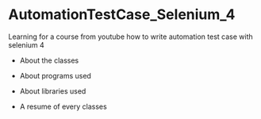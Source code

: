 # AutomationTestCase_Selenium_4
Learning for a course from youtube how to write automation test case with selenium 4

* About the classes

* About programs used

* About libraries used

* A resume of every classes
